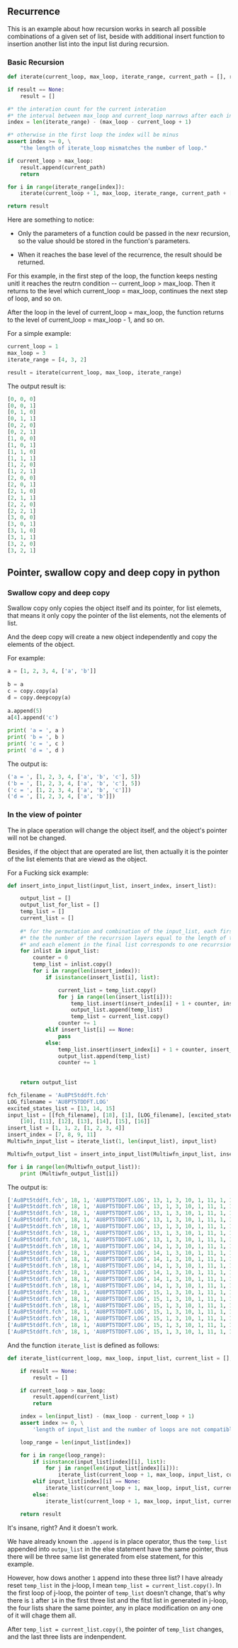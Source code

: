 ## Recurrence

This is an example about how recursion works in search all possible combinations of a given set of list, beside with additional insert function to insertion another list into the input list during recursion.

### Basic Recursion

```python
def iterate(current_loop, max_loop, iterate_range, current_path = [], result = None):

if result == None:
    result = []

#* the interation count for the current interation
#* the interval between max_loop and current_loop narrows after each interation
index = len(iterate_range) - (max_loop - current_loop + 1)

#* otherwise in the first loop the index will be minus
assert index >= 0, \
    "the length of iterate_loop mismatches the number of loop."

if current_loop > max_loop:
    result.append(current_path)
    return

for i in range(iterate_range[index]):
    iterate(current_loop + 1, max_loop, iterate_range, current_path + [i], result)

return result
```

Here are something to notice:

- Only the parameters of a function could be passed in the nexr recursion, so the value should be stored in the function's parameters.

- When it reaches the base level of the recurrence, the result should be returned. 

For this example, in the first step of the loop, the function keeps nesting unitl it reaches the reutrn condition -- current_loop > max_loop. Then it returns to the level which current_loop = max_loop, continues the next step of loop, and so on.

After the loop in the level of current_loop = max_loop, the function returns to the level of current_loop = max_loop - 1, and so on.

For a simple example:

```python
current_loop = 1
max_loop = 3
iterate_range = [4, 3, 2] 

result = iterate(current_loop, max_loop, iterate_range)
```

The output result is:
```python
[0, 0, 0]
[0, 0, 1]
[0, 1, 0]
[0, 1, 1]
[0, 2, 0]
[0, 2, 1]
[1, 0, 0]
[1, 0, 1]
[1, 1, 0]
[1, 1, 1]
[1, 2, 0]
[1, 2, 1]
[2, 0, 0]
[2, 0, 1]
[2, 1, 0]
[2, 1, 1]
[2, 2, 0]
[2, 2, 1]
[3, 0, 0]
[3, 0, 1]
[3, 1, 0]
[3, 1, 1]
[3, 2, 0]
[3, 2, 1]
```


## Pointer, swallow copy and deep copy in python

### Swallow copy and deep copy

Swallow copy only copies the object itself and its pointer, for list elemets, that means it only copy the pointer of the list elements, not the elements of list.

And the deep copy will create a new object independently and copy the elements of the object.

For example:

```python
a = [1, 2, 3, 4, ['a', 'b']] 
 
b = a                       
c = copy.copy(a)           
d = copy.deepcopy(a)        
 
a.append(5)                 
a[4].append('c')            
 
print( 'a = ', a )
print( 'b = ', b )
print( 'c = ', c )
print( 'd = ', d )
```

The output is:

```python
('a = ', [1, 2, 3, 4, ['a', 'b', 'c'], 5])
('b = ', [1, 2, 3, 4, ['a', 'b', 'c'], 5])
('c = ', [1, 2, 3, 4, ['a', 'b', 'c']])
('d = ', [1, 2, 3, 4, ['a', 'b']])
```

### In the view of pointer

The in place operation will change the object itself, and the object's pointer will not be changed.

Besides, if the object that are operated are list, then actually it is the pointer of the list elements that are viewd as the object.

For a Fucking sick example:

```python
def insert_into_input_list(input_list, insert_index, insert_list):

    output_list = []
    output_list_for_list = []
    temp_list = []
    current_list = []
    
    #* for the permutation and combination of the input_list, each first level list could could contribute one element to the final list
    #* the the number of the recurrsion layers equal to the length of the fianl list
    #* and each element in the final list corresponds to one recurrsion layer
    for inlist in input_list:
        counter = 0
        temp_list = inlist.copy()
        for i in range(len(insert_index)):
            if isinstance(insert_list[i], list):

                current_list = temp_list.copy()
                for j in range(len(insert_list[i])):
                    temp_list.insert(insert_index[i] + 1 + counter, insert_list[i][j])
                    output_list.append(temp_list)
                    temp_list = current_list.copy()
                counter += 1
            elif insert_list[i] == None:
                pass
            else:
                temp_list.insert(insert_index[i] + 1 + counter, insert_list[i])
                output_list.append(temp_list)
                counter += 1
        
    
    return output_list
```

```python
fch_filename = 'Au8Pt5tddft.fch'
LOG_filename = 'AU8PT5TDDFT.LOG'
excited_states_list = [13, 14, 15]
input_list = [[fch_filename], [18], [1], [LOG_filename], [excited_states_list], [1], [3], \
    [10], [11], [12], [13], [14], [15], [16]]
insert_list = [1, 1, 2, [1, 2, 3, 4]]
insert_index = [7, 8, 9, 11]
Multiwfn_input_list = iterate_list(1, len(input_list), input_list)

Multiwfn_output_list = insert_into_input_list(Multiwfn_input_list, insert_index, insert_list)

for i in range(len(Multiwfn_output_list)):
    print (Multiwfn_output_list[i])
```

The output is:

```python
['Au8Pt5tddft.fch', 18, 1, 'AU8PT5TDDFT.LOG', 13, 1, 3, 10, 1, 11, 1, 12, 2, 13, 14, 1, 15, 16]
['Au8Pt5tddft.fch', 18, 1, 'AU8PT5TDDFT.LOG', 13, 1, 3, 10, 1, 11, 1, 12, 2, 13, 14, 1, 15, 16]
['Au8Pt5tddft.fch', 18, 1, 'AU8PT5TDDFT.LOG', 13, 1, 3, 10, 1, 11, 1, 12, 2, 13, 14, 1, 15, 16]
['Au8Pt5tddft.fch', 18, 1, 'AU8PT5TDDFT.LOG', 13, 1, 3, 10, 1, 11, 1, 12, 2, 13, 14, 1, 15, 16]
['Au8Pt5tddft.fch', 18, 1, 'AU8PT5TDDFT.LOG', 13, 1, 3, 10, 1, 11, 1, 12, 2, 13, 14, 2, 15, 16]
['Au8Pt5tddft.fch', 18, 1, 'AU8PT5TDDFT.LOG', 13, 1, 3, 10, 1, 11, 1, 12, 2, 13, 14, 3, 15, 16]
['Au8Pt5tddft.fch', 18, 1, 'AU8PT5TDDFT.LOG', 13, 1, 3, 10, 1, 11, 1, 12, 2, 13, 14, 4, 15, 16]
['Au8Pt5tddft.fch', 18, 1, 'AU8PT5TDDFT.LOG', 14, 1, 3, 10, 1, 11, 1, 12, 2, 13, 14, 1, 15, 16]
['Au8Pt5tddft.fch', 18, 1, 'AU8PT5TDDFT.LOG', 14, 1, 3, 10, 1, 11, 1, 12, 2, 13, 14, 1, 15, 16]
['Au8Pt5tddft.fch', 18, 1, 'AU8PT5TDDFT.LOG', 14, 1, 3, 10, 1, 11, 1, 12, 2, 13, 14, 1, 15, 16]
['Au8Pt5tddft.fch', 18, 1, 'AU8PT5TDDFT.LOG', 14, 1, 3, 10, 1, 11, 1, 12, 2, 13, 14, 1, 15, 16]
['Au8Pt5tddft.fch', 18, 1, 'AU8PT5TDDFT.LOG', 14, 1, 3, 10, 1, 11, 1, 12, 2, 13, 14, 2, 15, 16]
['Au8Pt5tddft.fch', 18, 1, 'AU8PT5TDDFT.LOG', 14, 1, 3, 10, 1, 11, 1, 12, 2, 13, 14, 3, 15, 16]
['Au8Pt5tddft.fch', 18, 1, 'AU8PT5TDDFT.LOG', 14, 1, 3, 10, 1, 11, 1, 12, 2, 13, 14, 4, 15, 16]
['Au8Pt5tddft.fch', 18, 1, 'AU8PT5TDDFT.LOG', 15, 1, 3, 10, 1, 11, 1, 12, 2, 13, 14, 1, 15, 16]
['Au8Pt5tddft.fch', 18, 1, 'AU8PT5TDDFT.LOG', 15, 1, 3, 10, 1, 11, 1, 12, 2, 13, 14, 1, 15, 16]
['Au8Pt5tddft.fch', 18, 1, 'AU8PT5TDDFT.LOG', 15, 1, 3, 10, 1, 11, 1, 12, 2, 13, 14, 1, 15, 16]
['Au8Pt5tddft.fch', 18, 1, 'AU8PT5TDDFT.LOG', 15, 1, 3, 10, 1, 11, 1, 12, 2, 13, 14, 1, 15, 16]
['Au8Pt5tddft.fch', 18, 1, 'AU8PT5TDDFT.LOG', 15, 1, 3, 10, 1, 11, 1, 12, 2, 13, 14, 2, 15, 16]
['Au8Pt5tddft.fch', 18, 1, 'AU8PT5TDDFT.LOG', 15, 1, 3, 10, 1, 11, 1, 12, 2, 13, 14, 3, 15, 16]
['Au8Pt5tddft.fch', 18, 1, 'AU8PT5TDDFT.LOG', 15, 1, 3, 10, 1, 11, 1, 12, 2, 13, 14, 4, 15, 16]
```

And the function `iterate_list` is defined as follows:

```python
def iterate_list(current_loop, max_loop, input_list, current_list = [], result = None):

    if result == None:
        result = []

    if current_loop > max_loop:
        result.append(current_list)
        return

    index = len(input_list) - (max_loop - current_loop + 1)
    assert index >= 0, \
        'length of input_list and the number of loops are not compatible!'

    loop_range = len(input_list[index])

    for i in range(loop_range):
        if isinstance(input_list[index][i], list):
            for j in range(len(input_list[index][i])):
                iterate_list(current_loop + 1, max_loop, input_list, current_list + [input_list[index][i][j]], result)
        elif input_list[index][i] == None:
            iterate_list(current_loop + 1, max_loop, input_list, current_list, result)
        else:
            iterate_list(current_loop + 1, max_loop, input_list, current_list + [input_list[index][i]], result)

    return result
```


It's insane, right? And it doesn't work.

We have already known the `.append` is in place operator, thus the `temp_list` appended into `outpu_list` in the else statement have the same pointer, thus there will be three same list generated from else statement, for this example.

However, how dows another `1` append into these three list? I have already reset `temp_list` in the j-loop, I mean `temp_list = current_list.copy()`. In the first loop of j-loop, the pointer of `temp_list` doesn't change, that's why there is `1` after `14` in the first three list and the fitst list in generated in j-loop, the four lists share the same pointer, any in place modification on any one of it will chage them all.

After `temp_list = current_list.copy()`, the pointer of `temp_list` changes, and the last three lists are indenpendent.
